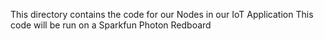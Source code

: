 This directory contains the code for our Nodes in our IoT Application
This code will be run on a Sparkfun Photon Redboard